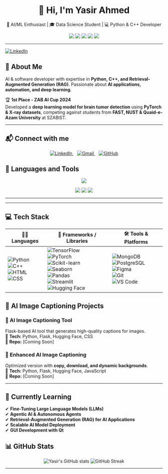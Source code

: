 <h1 align="center">👋 Hi, I'm Yasir Ahmed</h1>
<p align="center">🚀 AI/ML Enthusiast | 🎓 Data Science Student | 💻 Python & C++ Developer</p>
<p align="center">
  <a href="https://github.com/YasirAhmed2"><img src="https://img.shields.io/github/followers/YasirAhmed2?label=Follow&style=social"></a>
  <img src="https://img.shields.io/badge/AI/ML-Enthusiast-ff69b4">
  <img src="https://img.shields.io/badge/Language-Python-blue">
  <img src="https://img.shields.io/badge/Framework-Flask-green">
  <img src="https://img.shields.io/badge/UI-Streamlit-orange">
</p>

---

[![LinkedIn](https://img.shields.io/badge/LinkedIn-Connect-blue?style=flat&logo=linkedin)](https://www.linkedin.com/in/yasir-ahmed-08a338213/)  

## 🚀 About Me  
AI & software developer with expertise in **Python, C++, and Retrieval-Augmented Generation (RAG)**. Passionate about **AI applications, automation, and deep learning**.  

🏆 **1st Place - ZAB AI Cup 2024**  
Developed a **deep learning model for brain tumor detection** using **PyTorch & X-ray datasets**, competing against students from **FAST, NUST & Quaid-e-Azam University** at SZABIST.  

---
## 📬 Connect with me
<p align="center">
  <a href="https://www.linkedin.com/in/yasir-ahmed-08a338213" target="_blank">
    <img src="https://img.icons8.com/fluency/48/linkedin.png" alt="LinkedIn"/>
  </a>
  &nbsp;&nbsp;
  <a href="mailto:yasirahmed5077@gmail.com">
    <img src="https://img.icons8.com/fluency/48/gmail-new.png" alt="Gmail"/>
  </a>
  &nbsp;&nbsp;
  <a href="https://github.com/YasirAhmed2" target="_blank">
    <img src="https://img.icons8.com/fluency/48/github.png" alt="GitHub"/>
  </a>
</p>

## 🔧 Languages and Tools


<p align="center">
  <img src="https://skillicons.dev/icons?i=python,cpp,java,html,css,flask,streamlit,github,git,vscode,linux,jupyter" />
</p>
<p align="center">
  <img src="https://skillicons.dev/icons?i=figma,postgres,mongodb,tensorflow,pytorch" />
  <img src="https://skillicons.dev/icons?i=pandas,scikit-learn" />
  <img src="https://img.shields.io/badge/Seaborn-Blue?style=for-the-badge&logo=python&logoColor=white" />
</p>

---

---
## 💻 Tech Stack

| 👨‍💻 Languages | 🚀 Frameworks / Libraries | 🛠️ Tools & Platforms |
|---------------|----------------------------|-----------------------|
| ![Python](https://img.shields.io/badge/Python-3776AB?style=flat&logo=python&logoColor=white) <br> ![C++](https://img.shields.io/badge/C++-00599C?style=flat&logo=c%2B%2B&logoColor=white) <br> ![HTML](https://img.shields.io/badge/HTML5-E34F26?style=flat&logo=html5&logoColor=white) <br> ![CSS](https://img.shields.io/badge/CSS3-1572B6?style=flat&logo=css3&logoColor=white) | ![TensorFlow](https://img.shields.io/badge/TensorFlow-FF6F00?style=flat&logo=tensorflow&logoColor=white) <br> ![PyTorch](https://img.shields.io/badge/PyTorch-EE4C2C?style=flat&logo=pytorch&logoColor=white) <br> ![Scikit-learn](https://img.shields.io/badge/Scikit--Learn-F7931E?style=flat&logo=scikit-learn&logoColor=white) <br> ![Seaborn](https://img.shields.io/badge/Seaborn-2D3F63?style=flat&logo=python&logoColor=white) <br> ![Pandas](https://img.shields.io/badge/Pandas-150458?style=flat&logo=pandas&logoColor=white) <br> ![Streamlit](https://img.shields.io/badge/Streamlit-FF4B4B?style=flat&logo=streamlit&logoColor=white) <br> ![Hugging Face](https://img.shields.io/badge/HuggingFace-FFD21F?style=flat&logo=huggingface&logoColor=black) | ![MongoDB](https://img.shields.io/badge/MongoDB-47A248?style=flat&logo=mongodb&logoColor=white) <br> ![PostgreSQL](https://img.shields.io/badge/PostgreSQL-4169E1?style=flat&logo=postgresql&logoColor=white) <br> ![Figma](https://img.shields.io/badge/Figma-F24E1E?style=flat&logo=figma&logoColor=white) <br> ![Git](https://img.shields.io/badge/Git-F05032?style=flat&logo=git&logoColor=white) <br> ![VS Code](https://img.shields.io/badge/VS%20Code-007ACC?style=flat&logo=visual-studio-code&logoColor=white) |


## 📌 AI Image Captioning Projects  
### 🔹 AI Image Captioning Tool  
Flask-based AI tool that generates high-quality captions for images.  
📌 **Tech:** Python, Flask, Hugging Face, CSS  
🔗 **Repo:** [Coming Soon]  

### 🔹 Enhanced AI Image Captioning  
Optimized version with **copy, download, and dynamic backgrounds**.  
📌 **Tech:** Python, Flask, Hugging Face, JavaScript  
🔗 **Repo:** [Coming Soon]  

---

## 📖 Currently Learning  
✔ **Fine-Tuning Large Language Models (LLMs)**  
✔ **Agentic AI & Autonomous Agents**  
✔ **Retrieval-Augmented Generation (RAG) for AI Applications**  
✔ **Scalable AI Model Deployment**  
✔ **GUI Development with Qt**  


## 📊 GitHub Stats

<p align="center">
  <img src="https://github-readme-stats.vercel.app/api?username=YasirAhmed2&show_icons=true&theme=tokyonight" alt="Yasir's GitHub stats" />
  <img src="https://github-readme-streak-stats.herokuapp.com/?user=YasirAhmed2&theme=tokyonight" alt="GitHub Streak" />
</p>

---









